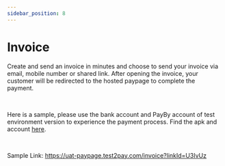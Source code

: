 ```yaml
---
sidebar_position: 8
---
```


# Invoice

Create and send an invoice in minutes and choose to send your invoice via email, mobile number or shared link. After opening the invoice, your customer will be redirected to the hosted paypage to complete the payment.

<br/>

Here is a sample, please use the bank account and PayBy account of test environment version to experience the payment process. Find the apk and account [here](/docs/testaccount).

<br/>

Sample Link: https://uat-paypage.test2pay.com/invoice?linkId=U3IvUz

